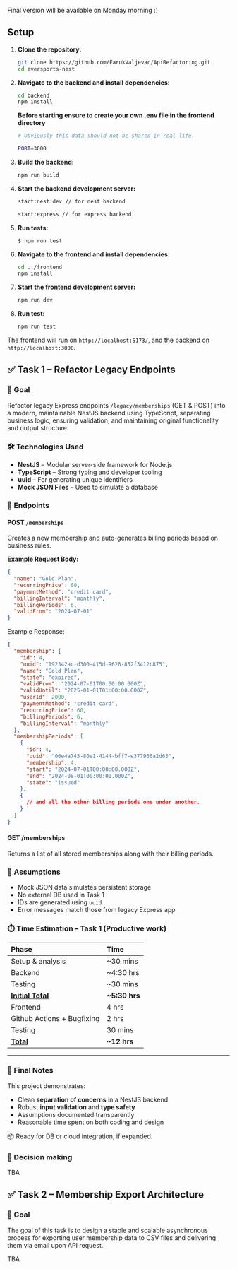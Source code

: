 Final version will be available on Monday morning :)

## Setup

1.  **Clone the repository:**

    ```bash
    git clone https://github.com/FarukValjevac/ApiRefactoring.git
    cd eversports-nest
    ```

2.  **Navigate to the backend and install dependencies:**

    ```bash
    cd backend
    npm install
    ```

    **Before starting ensure to create your own .env file in the frontend directory**

    ```bash
    # Obviously this data should not be shared in real life.

    PORT=3000
    ```

3.  **Build the backend:**

    ```bash
    npm run build
    ```

4.  **Start the backend development server:**

    ```bash
    start:nest:dev // for nest backend
    ```

    ```bash
    start:express // for express backend
    ```

5.  **Run tests:**

    ```bash
    $ npm run test
    ```

6.  **Navigate to the frontend and install dependencies:**

    ```bash
    cd ../frontend
    npm install
    ```

7.  **Start the frontend development server:**
    ```bash
    npm run dev
    ```
8.  **Run test:**
    ```bash
    npm run test
    ```

The frontend will run on `http://localhost:5173/`, and the backend on `http://localhost:3000`.

## ✅ Task 1 – Refactor Legacy Endpoints

### 🎯 Goal

Refactor legacy Express endpoints `/legacy/memberships` (GET & POST) into a modern, maintainable NestJS backend using TypeScript, separating business logic, ensuring validation, and maintaining original functionality and output structure.

### 🛠️ Technologies Used

- **NestJS** – Modular server-side framework for Node.js
- **TypeScript** – Strong typing and developer tooling
- **uuid** – For generating unique identifiers
- **Mock JSON Files** – Used to simulate a database

### 📌 Endpoints

#### POST `/memberships`

Creates a new membership and auto-generates billing periods based on business rules.

**Example Request Body:**

```json
{
  "name": "Gold Plan",
  "recurringPrice": 60,
  "paymentMethod": "credit card",
  "billingInterval": "monthly",
  "billingPeriods": 6,
  "validFrom": "2024-07-01"
}
```

Example Response:

```json
{
  "membership": {
    "id": 4,
    "uuid": "192542ac-d300-415d-9626-852f3412c875",
    "name": "Gold Plan",
    "state": "expired",
    "validFrom": "2024-07-01T00:00:00.000Z",
    "validUntil": "2025-01-01T01:00:00.000Z",
    "userId": 2000,
    "paymentMethod": "credit card",
    "recurringPrice": 60,
    "billingPeriods": 6,
    "billingInterval": "monthly"
  },
  "membershipPeriods": [
    {
      "id": 4,
      "uuid": "06e4a745-80e1-4144-bff7-e377966a2d63",
      "membership": 4,
      "start": "2024-07-01T00:00:00.000Z",
      "end": "2024-08-01T00:00:00.000Z",
      "state": "issued"
    },
    {
      // and all the other billing periods one under another.
    }
  ]
}
```

#### GET /memberships

Returns a list of all stored memberships along with their billing periods.

### 🤔 Assumptions

- Mock JSON data simulates persistent storage
- No external DB used in Task 1
- IDs are generated using `uuid`
- Error messages match those from legacy Express app

### ⏱️ Time Estimation – Task 1 (Productive work)

| Phase                      | Time          |
| :------------------------- | :------------ |
| Setup & analysis           | ~30 mins      |
| Backend                    | ~4:30 hrs     |
| Testing                    | ~30 mins      |
| <u>**Initial Total**</u>   | **~5:30 hrs** |
| Frontend                   | 4 hrs         |
| Github Actions + Bugfixing | 2 hrs         |
| Testing                    | 30 mins       |
| <u>**Total**</u>           | **~12 hrs**   |

---

### 📌 Final Notes

This project demonstrates:

- Clean **separation of concerns** in a NestJS backend
- Robust **input validation** and **type safety**
- Assumptions documented transparently
- Reasonable time spent on both coding and design

📦 Ready for DB or cloud integration, if expanded.

### 🤔 Decision making

TBA

## ✅ Task 2 – Membership Export Architecture

### 🎯 Goal

The goal of this task is to design a stable and scalable asynchronous process for exporting user membership data to CSV files and delivering them via email upon API request.

TBA
